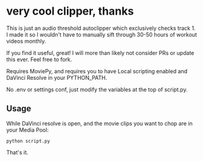 # very cool clipper, thanks

This is just an audio threshold autoclipper which exclusively checks track 1.
I made it so I wouldn't have to manually sift through 30-50 hours of workout videos monthly.

If you find it useful, great!
I will more than likely not consider PRs or update this ever.
Feel free to fork.

Requires MoviePy, and requires you to have Local scripting enabled and DaVinci Resolve in your PYTHON_PATH.

No .env or settings conf, just modify the variables at the top of script.py.

## Usage

While DaVinci resolve is open, and the movie clips you want to chop are in your Media Pool:

`python script.py`

That's it. 